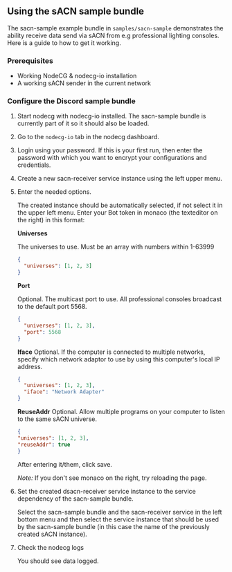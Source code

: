 ## Using the sACN sample bundle

The sacn-sample example bundle in `samples/sacn-sample` demonstrates the ability receive data send via sACN from e.g professional lighting consoles. Here is a guide to how to get it working.

### Prerequisites

- Working NodeCG & nodecg-io installation
- A working sACN sender in the current network

### Configure the Discord sample bundle

1. Start nodecg with nodecg-io installed. The sacn-sample bundle is currently part of it so it should also be loaded.

2. Go to the `nodecg-io` tab in the nodecg dashboard.

3. Login using your password. If this is your first run, then enter the password with which you want to encrypt your configurations and credentials.

4. Create a new sacn-receiver service instance using the left upper menu.

5. Enter the needed options.

   The created instance should be automatically selected, if not select it in the upper left menu. Enter your Bot token in monaco (the texteditor on the right) in this format:

   **Universes**

   The universes to use. Must be an array with numbers within 1-63999

   ```json
   {
     "universes": [1, 2, 3]
   }
   ```

   **Port**

   Optional. The multicast port to use. All professional consoles broadcast to the default port 5568.

   ```json
   {
     "universes": [1, 2, 3],
     "port": 5568
   }
   ```

   **Iface**
   Optional. If the computer is connected to multiple networks, specify which network adaptor to use by using this computer's local IP address.
   ```json
   {
     "universes": [1, 2, 3],
     "iface": "Network Adapter"
   }
   ```

   **ReuseAddr**
   Optional. Allow multiple programs on your computer to listen to the same sACN universe.
      ```json
   {
     "universes": [1, 2, 3],
     "reuseAddr": true
   }
   ```

   After entering it/them, click save.

   _Note:_ If you don't see monaco on the right, try reloading the page.

6. Set the created dsacn-receiver service instance to the service dependency of the sacn-sample bundle.

   Select the sacn-sample bundle and the sacn-receiver service in the left bottom menu and then select the service instance that should be used by the sacn-sample bundle (in this case the name of the previously created sACN instance).

7. Check the nodecg logs

   You should see data logged.
